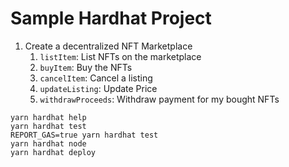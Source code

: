 # Sample Hardhat Project

1. Create a decentralized NFT Marketplace
   1. `listItem`: List NFTs on the marketplace
   2. `buyItem`: Buy the NFTs
   3. `cancelItem`: Cancel a listing
   4. `updateListing`: Update Price
   5. `withdrawProceeds`: Withdraw payment for my bought NFTs

```shell
yarn hardhat help
yarn hardhat test
REPORT_GAS=true yarn hardhat test
yarn hardhat node
yarn hardhat deploy
```
